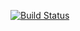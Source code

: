 [![Build Status](https://travis-ci.org/ИМЯ_ПОЛЬЗОВАТЕЛЯ/lab6.svg?branch=master)](https://travis-ci.org/MrChuse/lab6)
